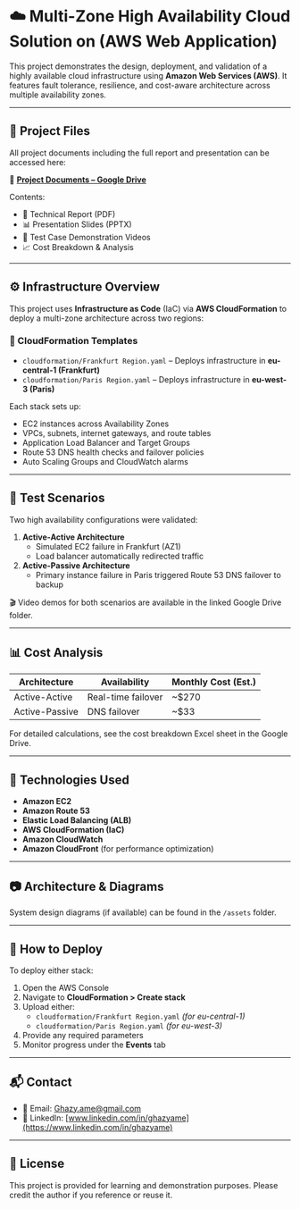 # ☁️ Multi-Zone High Availability Cloud Solution on (AWS Web Application)

This project demonstrates the design, deployment, and validation of a highly available cloud infrastructure using **Amazon Web Services (AWS)**. It features fault tolerance, resilience, and cost-aware architecture across multiple availability zones.

---

## 📁 Project Files

All project documents including the full report and presentation can be accessed here:

📂 **[Project Documents – Google Drive](https://drive.google.com/drive/folders/1s4RSTehuofoVeQBZXWMzj24U16M1cu-F?usp=drive_link)**

Contents:
- 📝 Technical Report (PDF)
- 📊 Presentation Slides (PPTX)
- 🎥 Test Case Demonstration Videos
- 📈 Cost Breakdown & Analysis

---

## ⚙️ Infrastructure Overview

This project uses **Infrastructure as Code** (IaC) via **AWS CloudFormation** to deploy a multi-zone architecture across two regions:

### 📂 CloudFormation Templates
- `cloudformation/Frankfurt Region.yaml` – Deploys infrastructure in **eu-central-1 (Frankfurt)**
- `cloudformation/Paris Region.yaml` – Deploys infrastructure in **eu-west-3 (Paris)**

Each stack sets up:
- EC2 instances across Availability Zones
- VPCs, subnets, internet gateways, and route tables
- Application Load Balancer and Target Groups
- Route 53 DNS health checks and failover policies
- Auto Scaling Groups and CloudWatch alarms

---

## 🧪 Test Scenarios

Two high availability configurations were validated:

1. **Active-Active Architecture**
   - Simulated EC2 failure in Frankfurt (AZ1)
   - Load balancer automatically redirected traffic
2. **Active-Passive Architecture**
   - Primary instance failure in Paris triggered Route 53 DNS failover to backup

🎬 Video demos for both scenarios are available in the linked Google Drive folder.

---

## 📊 Cost Analysis

| Architecture     | Availability        | Monthly Cost (Est.) |
|------------------|---------------------|----------------------|
| Active-Active    | Real-time failover  | ~$270                |
| Active-Passive   | DNS failover        | ~$33                 |

For detailed calculations, see the cost breakdown Excel sheet in the Google Drive.

---

## 🧰 Technologies Used

- **Amazon EC2**
- **Amazon Route 53**
- **Elastic Load Balancing (ALB)**
- **AWS CloudFormation (IaC)**
- **Amazon CloudWatch**
- **Amazon CloudFront** (for performance optimization)

---

## 📷 Architecture & Diagrams

System design diagrams (if available) can be found in the `/assets` folder.

---

## 🏁 How to Deploy

To deploy either stack:

1. Open the AWS Console
2. Navigate to **CloudFormation > Create stack**
3. Upload either:
   - `cloudformation/Frankfurt Region.yaml` *(for eu-central-1)*
   - `cloudformation/Paris Region.yaml` *(for eu-west-3)*
4. Provide any required parameters
5. Monitor progress under the **Events** tab

---

## 📬 Contact

- 📧 Email: [Ghazy.ame@gmail.com](mailto:Ghazy.ame@gmail.com)  
- 💼 LinkedIn: [www.linkedin.com/in/ghazyame](https://www.linkedin.com/in/ghazyame)

---

## 📜 License

This project is provided for learning and demonstration purposes. Please credit the author if you reference or reuse it.
